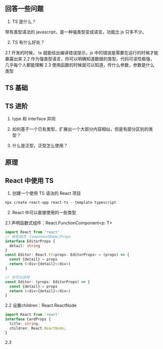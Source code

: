 ## 回答一些问题

1. TS 是什么？

带有类型语法的 javascript，是一种强类型变成语言。功能比 js 只多不少。

2. TS 有什么好处？

2.1 开发的时候， ts 就能给出编译错误提示，js 中的错误是需要在运行的时候才能暴露出来
2.2 作为强类型语⾔，你可以明确知道数据的类型。代码可读性极强，⼏乎每个⼈都能理解
2.3 使用函数的时候就可以知道，传什么参数，参数是什么类型

## TS 基础

## TS 进阶

1. type 和 interface 异同

2. 如何基于一个已有类型，扩展出一个大部分内容相似，但是有部分区别的类型？

3. 什么是泛型，泛型怎么使用？

## 原理

## React 中使用 TS

1. 创建一个使用 TS 语法的 React 项目

```ts
npx create-react-app react-ts --template typescript
```

2. React 中可以直接使用的一些类型

2.1 声明函数式组件：React.FunctionComponent<p: T>

```ts
import React from 'react'
// 命名规范：ComponentName|Props
interface EditorProps {
  detail: string
}
const Editor: React.FC<props: EditorProps> = (props) => {
  const {detail} = props
  return (<div>{detail}</div>)
}

// 也可以这样
const Editor: (props: EditorProps) => {
  const {detail} = props
  return (<div>{detail}</div>)
}
```

2.2 设置children：React.ReactNode

```ts
import React from 'react'
interface CardProps {
  title: string;
  children: React.ReactNode;
}
```

2.3 

